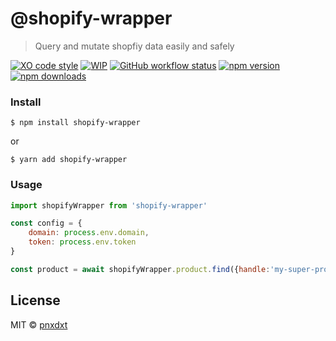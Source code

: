 # @shopify-wrapper

> Query and mutate shopfiy data easily and safely

[![XO code style](https://img.shields.io/badge/code_style-XO-5ed9c7.svg)](https://github.com/xojs/xo)
[![WIP](https://img.shields.io/badge/status-wip-yellow)](https://github.com/pnxdxt/shopify-wrapper)
[![GitHub workflow status](https://img.shields.io/github/workflow/status/pnxdxt/shopify-wrapper/CI)](https://github.com/pnxdxt/shopify-wrapper/actions/)
[![npm version](https://img.shields.io/npm/v/shopify-wrapper)](https://www.npmjs.com/package/shopify-wrapper)
[![npm downloads](https://img.shields.io/npm/dt/shopify-wrapper)](https://www.npmjs.com/package/shopify-wrapper)

### Install

```
$ npm install shopify-wrapper
```

or

```
$ yarn add shopify-wrapper
```

### Usage

```js
import shopifyWrapper from 'shopify-wrapper'

const config = {
	domain: process.env.domain,
	token: process.env.token
}

const product = await shopifyWrapper.product.find({handle:'my-super-product', config})
```

## License

MIT © [pnxdxt](https://pnxdxt.com)
